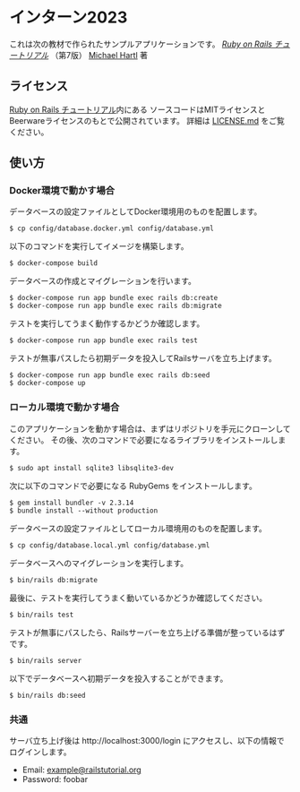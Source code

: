 # インターン2023

これは次の教材で作られたサンプルアプリケーションです。
[*Ruby on Rails チュートリアル*](https://railstutorial.jp/)
（第7版）
[Michael Hartl](https://www.michaelhartl.com/) 著

## ライセンス

[Ruby on Rails チュートリアル](https://railstutorial.jp/)内にある
ソースコードはMITライセンスとBeerwareライセンスのもとで公開されています。
詳細は [LICENSE.md](LICENSE.md) をご覧ください。

## 使い方

### Docker環境で動かす場合

データベースの設定ファイルとしてDocker環境用のものを配置します。

```
$ cp config/database.docker.yml config/database.yml
```

以下のコマンドを実行してイメージを構築します。

```
$ docker-compose build
```

データベースの作成とマイグレーションを行います。

```
$ docker-compose run app bundle exec rails db:create
$ docker-compose run app bundle exec rails db:migrate
```

テストを実行してうまく動作するかどうか確認します。

```
$ docker-compose run app bundle exec rails test
```

テストが無事パスしたら初期データを投入してRailsサーバを立ち上げます。

```
$ docker-compose run app bundle exec rails db:seed
$ docker-compose up
```

### ローカル環境で動かす場合

このアプリケーションを動かす場合は、まずはリポジトリを手元にクローンしてください。
その後、次のコマンドで必要になるライブラリをインストールします。

```
$ sudo apt install sqlite3 libsqlite3-dev
```

次に以下のコマンドで必要になる RubyGems をインストールします。

```
$ gem install bundler -v 2.3.14
$ bundle install --without production
```

データベースの設定ファイルとしてローカル環境用のものを配置します。

```
$ cp config/database.local.yml config/database.yml
```

データベースへのマイグレーションを実行します。

```
$ bin/rails db:migrate
```

最後に、テストを実行してうまく動いているかどうか確認してください。

```
$ bin/rails test
```

テストが無事にパスしたら、Railsサーバーを立ち上げる準備が整っているはずです。

```
$ bin/rails server
```

以下でデータベースへ初期データを投入することができます。

```
$ bin/rails db:seed
```

### 共通

サーバ立ち上げ後は http://localhost:3000/login にアクセスし、以下の情報でログインします。

- Email: example@railstutorial.org
- Password: foobar
